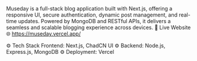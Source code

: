 Museday is a full-stack blog application built with Next.js, offering a responsive UI, secure authentication, dynamic post management, and real-time updates. Powered by MongoDB and RESTful APIs, it delivers a seamless and scalable blogging experience across devices.
🔗 Live Website 🌐 https://museday.vercel.app/

⚙️ Tech Stack Frontend: Next.js, ChadCN UI 
⚙️ Backend: Node.js, Express.js, MongoDB
⚙️ Deployment: Vercel
